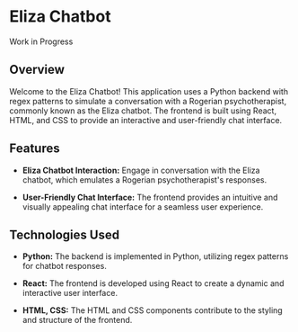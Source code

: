 # Eliza Chatbot

Work in Progress

## Overview

Welcome to the Eliza Chatbot! This application uses a Python backend with regex patterns to simulate a conversation with a Rogerian psychotherapist, commonly known as the Eliza chatbot. The frontend is built using React, HTML, and CSS to provide an interactive and user-friendly chat interface.

## Features

- **Eliza Chatbot Interaction:** Engage in conversation with the Eliza chatbot, which emulates a Rogerian psychotherapist's responses.

- **User-Friendly Chat Interface:** The frontend provides an intuitive and visually appealing chat interface for a seamless user experience.

## Technologies Used

- **Python:** The backend is implemented in Python, utilizing regex patterns for chatbot responses.

- **React:** The frontend is developed using React to create a dynamic and interactive user interface.

- **HTML, CSS:** The HTML and CSS components contribute to the styling and structure of the frontend.

